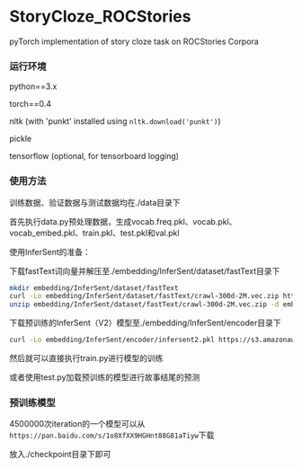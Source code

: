 # StoryCloze_ROCStories

pyTorch implementation of story cloze task on ROCStories Corpora

### 运行环境

python==3.x

torch==0.4

nltk (with 'punkt' installed using ```nltk.download('punkt')```)

pickle

tensorflow (optional, for tensorboard logging)

### 使用方法

训练数据、验证数据与测试数据均在./data目录下

首先执行data.py预处理数据，生成vocab.freq.pkl、vocab.pkl、vocab_embed.pkl、train.pkl、test.pkl和val.pkl

使用InferSent的准备：

​	下载fastText词向量并解压至./embedding/InferSent/dataset/fastText目录下

```bash
mkdir embedding/InferSent/dataset/fastText
curl -Lo embedding/InferSent/dataset/fastText/crawl-300d-2M.vec.zip https://s3-us-west-1.amazonaws.com/fasttext-vectors/crawl-300d-2M.vec.zip
unzip embedding/InferSent/dataset/fastText/crawl-300d-2M.vec.zip -d embedding/InferSent/dataset/fastText/
```

​	下载预训练的InferSent（V2）模型至./embedding/InferSent/encoder目录下

```bash
curl -Lo embedding/InferSent/encoder/infersent2.pkl https://s3.amazonaws.com/senteval/infersent/infersent2.pkl
```


然后就可以直接执行train.py进行模型的训练

或者使用test.py加载预训练的模型进行故事结尾的预测

### 预训练模型

4500000次iteration的一个模型可以从```https://pan.baidu.com/s/1o8XfXX9HGHnt88G81aTiyw```下载

放入./checkpoint目录下即可
